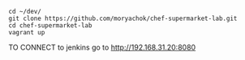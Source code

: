 ```
cd ~/dev/
git clone https://github.com/moryachok/chef-supermarket-lab.git
cd chef-supermarket-lab
vagrant up
```

TO CONNECT to jenkins go to
http://192.168.31.20:8080